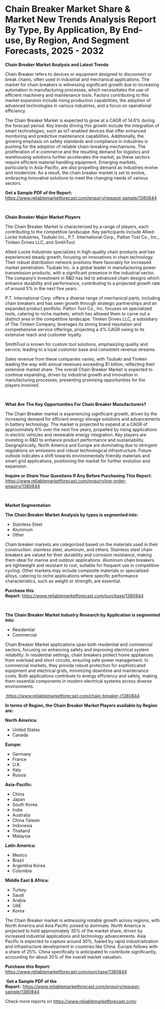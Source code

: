 <p><h1>Chain Breaker Market Share & Market New Trends Analysis Report By Type, By Application, By End-use, By Region, And Segment Forecasts, 2025 - 2032</h1></p><p><strong>Chain Breaker Market Analysis and Latest Trends</strong></p>
<p><p>Chain Breaker refers to devices or equipment designed to disconnect or break chains, often used in industrial and mechanical applications. The market for chain breakers is witnessing significant growth due to increasing automation in manufacturing processes, which necessitates the use of efficient machinery and maintenance tools. Factors contributing to this market expansion include rising production capabilities, the adoption of advanced technologies in various industries, and a focus on operational efficiency.</p><p>The Chain Breaker Market is expected to grow at a CAGR of 14.6% during the forecast period. Key trends driving this growth include the integration of smart technologies, such as IoT-enabled devices that offer enhanced monitoring and predictive maintenance capabilities. Additionally, the growing emphasis on safety standards and compliance in industries is pushing for the adoption of reliable chain-breaking mechanisms. The proliferation of e-commerce and the resulting demand for logistics and warehousing solutions further accelerates the market, as these sectors require efficient material handling equipment. Emerging markets, particularly in Asia-Pacific, are also propelling demand as industries evolve and modernize. As a result, the chain breaker market is set to evolve, embracing innovative solutions to meet the changing needs of various sectors.</p></p>
<p><strong>Get a Sample PDF of the Report:&nbsp;</strong> <a href="https://www.reliablemarketforecast.com/enquiry/request-sample/1380844?utm_campaign=2465&utm_medium=2&utm_source=Github&utm_content=ia&utm_term=17022025&utm_id=chain-breaker">https://www.reliablemarketforecast.com/enquiry/request-sample/1380844</a></p>
<p>&nbsp;</p>
<p><strong>Chain Breaker Major Market Players</strong></p>
<p><p>The Chain Breaker Market is characterized by a range of players, each contributing to the competitive landscape. Key participants include Allied-Locke Industries, Tsubaki Inc., P.T. International Corp., Patton Tool Co., Inc., Timken Drives LLC, and SmithTool. </p><p>Allied-Locke Industries specializes in high-quality chain products and has experienced steady growth, focusing on innovations in chain technology. Their robust distribution network positions them favorably for increased market penetration. Tsubaki Inc. is a global leader in manufacturing power transmission products, with a significant presence in the industrial sector. The company’s investment in R&D has led to advanced chain designs which enhance durability and performance, contributing to a projected growth rate of around 5% in the next five years.</p><p>P.T. International Corp. offers a diverse range of mechanical parts, including chain breakers and has seen growth through strategic partnerships and an expanded product portfolio. Patton Tool Co., Inc. focuses on specialized tools, catering to niche markets, which has allowed them to carve out a distinct area in the competitive landscape. Timken Drives LLC, a subsidiary of The Timken Company, leverages its strong brand reputation and comprehensive service offerings, projecting a 4% CAGR owing to its extensive reach and customer loyalty.</p><p>SmithTool is known for custom tool solutions, emphasizing quality and service, leading to a loyal customer base and consistent revenue streams.</p><p>Sales revenue from these companies varies, with Tsubaki and Timken leading the way with annual revenues exceeding $1 billion, reflecting their extensive market share. The overall Chain Breaker Market is expected to continue expanding, driven by industrial growth and innovation in manufacturing processes, presenting promising opportunities for the players involved.</p></p>
<p>&nbsp;</p>
<p><strong>What Are The Key Opportunities For Chain Breaker Manufacturers?</strong></p>
<p><p>The Chain Breaker market is experiencing significant growth, driven by the increasing demand for efficient energy storage solutions and advancements in battery technology. The market is projected to expand at a CAGR of approximately 6% over the next five years, propelled by rising applications in electric vehicles and renewable energy integration. Key players are investing in R&D to enhance product performance and sustainability. Geographically, North America and Europe are dominating due to stringent regulations on emissions and robust technological infrastructure. Future outlook indicates a shift towards environmentally friendly materials and smart grid applications, positioning the market for further evolution and expansion.</p></p>
<p><strong>Inquire or Share Your Questions If Any Before Purchasing This Report:</strong> <a href="https://www.reliablemarketforecast.com/enquiry/pre-order-enquiry/1380844?utm_campaign=2465&utm_medium=2&utm_source=Github&utm_content=ia&utm_term=17022025&utm_id=chain-breaker">https://www.reliablemarketforecast.com/enquiry/pre-order-enquiry/1380844</a></p>
<p>&nbsp;</p>
<p><strong>Market Segmentation</strong></p>
<p><strong>The Chain Breaker Market Analysis by types is segmented into:</strong></p>
<p><ul><li>Stainless Steel</li><li>Aluminum</li><li>Other</li></ul></p>
<p><p>Chain breaker markets are categorized based on the materials used in their construction: stainless steel, aluminum, and others. Stainless steel chain breakers are valued for their durability and corrosion resistance, making them ideal for marine and outdoor applications. Aluminum chain breakers are lightweight and resistant to rust, suitable for frequent use in competitive cycling. Other markets may include composite materials or specialized alloys, catering to niche applications where specific performance characteristics, such as weight or strength, are essential.</p></p>
<p><strong>Purchase this Report:&nbsp;</strong><a href="https://www.reliablemarketforecast.com/purchase/1380844?utm_campaign=2465&utm_medium=2&utm_source=Github&utm_content=ia&utm_term=17022025&utm_id=chain-breaker">https://www.reliablemarketforecast.com/purchase/1380844</a></p>
<p>&nbsp;</p>
<p><strong>The Chain Breaker Market Industry Research by Application is segmented into:</strong></p>
<p><ul><li>Residential</li><li>Commercial</li></ul></p>
<p><p>Chain Breaker Market applications span both residential and commercial sectors, focusing on enhancing safety and improving electrical system reliability. In residential settings, chain breakers protect home appliances from overload and short circuits, ensuring safe power management. In commercial markets, they provide robust protection for sophisticated equipment and electrical grids, minimizing downtime and maintenance costs. Both applications contribute to energy efficiency and safety, making them essential components in modern electrical systems across diverse environments.</p></p>
<p><a href="https://www.reliablemarketforecast.com/chain-breaker-r1380844?utm_campaign=2465&utm_medium=2&utm_source=Github&utm_content=ia&utm_term=17022025&utm_id=chain-breaker">&nbsp;https://www.reliablemarketforecast.com/chain-breaker-r1380844</a></p>
<p><strong>In terms of Region, the Chain Breaker Market Players available by Region are:</strong></p>
<p>
    <p> <strong> North America: </strong>
        <ul>
            <li>United States</li>
            <li>Canada</li>
        </ul>
        </p> 
    <p> <strong> Europe: </strong>
        <ul>
            <li>Germany</li>
            <li>France</li>
            <li>U.K.</li>
            <li>Italy</li>
            <li>Russia</li>
        </ul>
        </p> 
    <p> <strong> Asia-Pacific: </strong>
        <ul>
            <li>China</li>
            <li>Japan</li>
            <li>South Korea</li>
            <li>India</li>
            <li>Australia</li>
            <li>China Taiwan</li>
            <li>Indonesia</li>
            <li>Thailand</li>
            <li>Malaysia</li>
        </ul>
        </p> 
    <p> <strong> Latin America: </strong>
        <ul>
            <li>Mexico</li>
            <li>Brazil</li>
            <li>Argentina Korea</li>
            <li>Colombia</li>
        </ul>
        </p> 
    <p> <strong> Middle East & Africa: </strong>
        <ul>
            <li>Turkey</li>
            <li>Saudi</li>
            <li>Arabia</li>
            <li>UAE</li>
            <li>Korea</li>
        </ul>
    </p>
    </p>
<p><p>The Chain Breaker market is witnessing notable growth across regions, with North America and Asia Pacific poised to dominate. North America is projected to hold approximately 35% of the market share, driven by increased industrial applications and technology advancements. Asia Pacific is expected to capture around 30%, fueled by rapid industrialization and infrastructure development in countries like China. Europe follows with a share of 25%. China specifically is anticipated to contribute significantly, accounting for about 20% of the overall market valuation.</p></p>
<p><strong>Purchase this Report: </strong><a href="https://www.reliablemarketforecast.com/purchase/1380844?utm_campaign=2465&utm_medium=2&utm_source=Github&utm_content=ia&utm_term=17022025&utm_id=chain-breaker">https://www.reliablemarketforecast.com/purchase/1380844</a></p>
<p>&nbsp;<strong>Get a Sample PDF of the Report:&nbsp;&nbsp;</strong><a href="https://www.reliablemarketforecast.com/enquiry/request-sample/1380844?utm_campaign=2465&utm_medium=2&utm_source=Github&utm_content=ia&utm_term=17022025&utm_id=chain-breaker">https://www.reliablemarketforecast.com/enquiry/request-sample/1380844</a></p>
<p><strong></strong></p>
<p>Check more reports on <a href="https://www.reliablemarketforecast.com/?utm_campaign=2465&utm_medium=2&utm_source=Github&utm_content=ia&utm_term=17022025&utm_id=chain-breaker">https://www.reliablemarketforecast.com/</a></p>